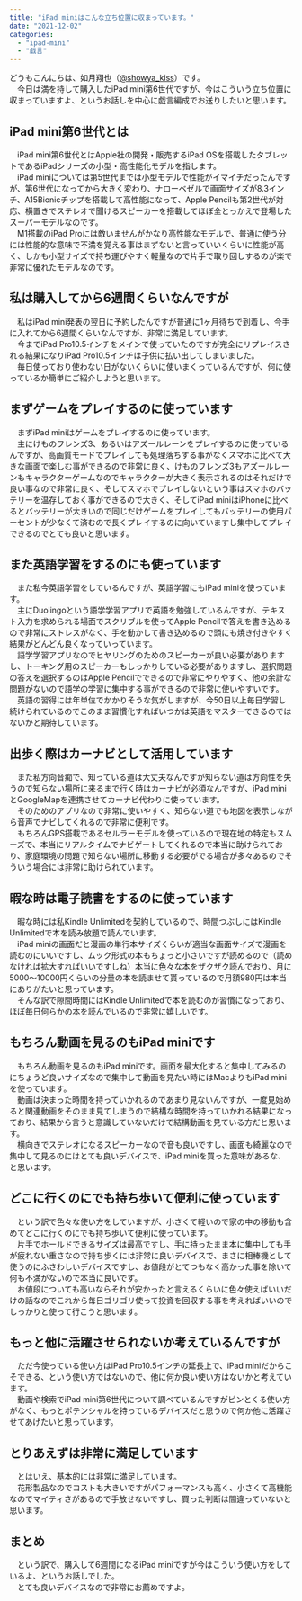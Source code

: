 ```yaml
---
title: "iPad miniはこんな立ち位置に収まっています。"
date: "2021-12-02"
categories: 
  - "ipad-mini"
  - "戯言"
---
```


どうもこんにちは、如月翔也（[@showya\_kiss](http://twitter.com/showya_kiss)）です。  
　今日は満を持して購入したiPad mini第6世代ですが、今はこういう立ち位置に収まっていますよ、というお話しを中心に戯言編成でお送りしたいと思います。  

## iPad mini第6世代とは

　iPad mini第6世代とはApple社の開発・販売するiPad OSを搭載したタブレットであるiPadシリーズの小型・高性能化モデルを指します。  
　iPad miniについては第5世代までは小型モデルで性能がイマイチだったんですが、第6世代になってから大きく変わり、ナローベゼルで画面サイズが8.3インチ、A15Bionicチップを搭載して高性能になって、Apple Pencilも第2世代が対応、横置きでステレオで聞けるスピーカーを搭載してほぼ全とっかえで登場したスーパーモデルなのです。  
　M1搭載のiPad Proには敵いませんがかなり高性能なモデルで、普通に使う分には性能的な意味で不満を覚える事はまずないと言っていいくらいに性能が高く、しかも小型サイズで持ち運びやすく軽量なので片手で取り回しするのが楽で非常に優れたモデルなのです。  

## 私は購入してから6週間くらいなんですが

　私はiPad mini発表の翌日に予約したんですが普通に1ヶ月待ちで到着し、今手に入れてから6週間くらいなんですが、非常に満足しています。  
　今までiPad Pro10.5インチをメインで使っていたのですが完全にリプレイスされる結果になりiPad Pro10.5インチは子供に払い出してしまいました。  
　毎日使っており使わない日がないくらいに使いまくっているんですが、何に使っているか簡単にご紹介しようと思います。  

## まずゲームをプレイするのに使っています

　まずiPad miniはゲームをプレイするのに使っています。  
　主にけものフレンズ3、あるいはアズールレーンをプレイするのに使っているんですが、高画質モードでプレイしても処理落ちする事がなくスマホに比べて大きな画面で楽しむ事ができるので非常に良く、けものフレンズ3もアズールレーンもキャラクターゲームなのでキャラクターが大きく表示されるのはそれだけで良い事なので非常に良く、そしてスマホでプレイしないという事はスマホのバッテリーを温存しておく事ができるので大きく、そしてiPad miniはiPhoneに比べるとバッテリーが大きいので同じだけゲームをプレイしてもバッテリーの使用パーセントが少なくて済むので長くプレイするのに向いていますし集中してプレイできるのでとても良いと思います。  

## また英語学習をするのにも使っています

　また私今英語学習をしているんですが、英語学習にもiPad miniを使っています。  
　主にDuolingoという語学学習アプリで英語を勉強しているんですが、テキスト入力を求められる場面でスクリブルを使ってApple Pencilで答えを書き込めるので非常にストレスがなく、手を動かして書き込めるので頭にも焼き付きやすく結果がどんどん良くなっていっています。  
　語学学習アプリなのでヒヤリングのためのスピーカーが良い必要がありますし、トーキング用のスピーカーもしっかりしている必要がありますし、選択問題の答えを選択するのはApple Pencilでできるので非常にやりやすく、他の余計な問題がないので語学の学習に集中する事ができるので非常に使いやすいです。  
　英語の習得には年単位でかかりそうな気がしますが、今50日以上毎日学習し続けられているのでこのまま習慣化すればいつかは英語をマスターできるのではないかと期待しています。  

## 出歩く際はカーナビとして活用しています

　また私方向音痴で、知っている道は大丈夫なんですが知らない道は方向性を失うので知らない場所に来るまで行く時はカーナビが必須なんですが、iPad miniとGoogleMapを連携させてカーナビ代わりに使っています。  
　そのためのアプリなので非常に使いやすく、知らない道でも地図を表示しながら音声でナビしてくれるので非常に便利です。  
　もちろんGPS搭載であるセルラーモデルを使っているので現在地の特定もスムーズで、本当にリアルタイムでナビゲートしてくれるので本当に助けられており、家庭環境の問題で知らない場所に移動する必要がでる場合が多々あるのでそういう場合には非常に助けられています。  

## 暇な時は電子読書をするのに使っています

　暇な時には私Kindle Unlimitedを契約しているので、時間つぶしにはKindle Unlimitedで本を読み放題で読んでいます。  
　iPad miniの画面だと漫画の単行本サイズくらいが適当な画面サイズで漫画を読むのにいいですし、ムック形式の本もちょっと小さいですが読めるので（読めなければ拡大すればいいですしね）本当に色々な本をザクザク読んでおり、月に5000〜10000円くらいの分量の本を読ませて貰っているので月額980円は本当にありがたいと思っています。  
　そんな訳で隙間時間にはKindle Unlimitedで本を読むのが習慣になっており、ほぼ毎日何らかの本を読んでいるので非常に嬉しいです。  

## もちろん動画を見るのもiPad miniです

　もちろん動画を見るのもiPad miniです。画面を最大化すると集中してみるのにちょうど良いサイズなので集中して動画を見たい時にはMacよりもiPad miniを使っています。  
　動画は決まった時間を持っていかれるのであまり見ないんですが、一度見始めると関連動画をそのまま見てしまうので結構な時間を持っていかれる結果になっており、結果から言うと意識していないだけで結構動画を見ている方だと思います。  
　横向きでステレオになるスピーカーなので音も良いですし、画面も綺麗なので集中して見るのにはとても良いデバイスで、iPad miniを買った意味があるな、と思います。  

## どこに行くのにでも持ち歩いて便利に使っています

　という訳で色々な使い方をしていますが、小さくて軽いので家の中の移動も含めてどこに行くのにでも持ち歩いて便利に使っています。  
　片手でホールドできるサイズは最高ですし、手に持ったまま本に集中しても手が疲れない重さなので持ち歩くには非常に良いデバイスで、まさに相棒機として使うのにふさわしいデバイスですし、お値段がとてつもなく高かった事を除いて何も不満がないので本当に良いです。  
　お値段についても高いならそれが安かったと言えるくらいに色々使えばいいだけの話なのでこれから毎日ゴリゴリ使って投資を回収する事を考えればいいのでしっかりと使って行こうと思います。  

## もっと他に活躍させられないか考えているんですが

　ただ今使っている使い方はiPad Pro10.5インチの延長上で、iPad miniだからこそできる、という使い方ではないので、他に何か良い使い方はないかと考えています。  
　動画や検索でiPad mini第6世代について調べているんですがピンとくる使い方がなく、もっとポテンシャルを持っているデバイスだと思うので何か他に活躍させてあげたいと思っています。  

## とりあえずは非常に満足しています

　とはいえ、基本的には非常に満足しています。  
　花形製品なのでコストも大きいですがパフォーマンスも高く、小さくて高機能なのでマイティさがあるので手放せないですし、買った判断は間違っていないと思います。  

## まとめ

　という訳で、購入して6週間になるiPad miniですが今はこういう使い方をしているよ、というお話しでした。  
　とても良いデバイスなので非常にお薦めですよ。
